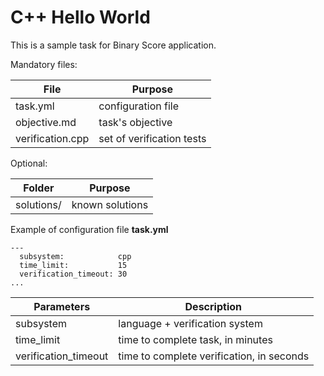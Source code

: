 C++ Hello World
===============

This is a sample task for Binary Score application.

Mandatory files:

| File          | Purpose               |
| ------------- | ------------- |
| task.yml      | configuration file |
| objective.md  | task's objective |
| verification.cpp | set of verification tests|


Optional:

| Folder          | Purpose               |
| ------------- | ------------- |
| solutions/     | known solutions |

Example of configuration file **task.yml**

    ---
      subsystem:            cpp
      time_limit:           15
      verification_timeout: 30
    ...


| Parameters    | Description   |
| ------------- | ------------- |
| subsystem     | language + verification system |
| time_limit    | time to complete task, in minutes |
| verification_timeout | time to complete verification, in seconds|

